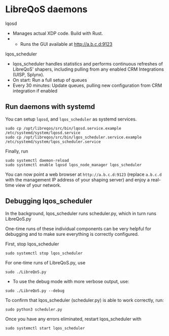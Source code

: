 # LibreQoS daemons

lqosd

- Manages actual XDP code. Build with Rust.
- - Runs the GUI available at http://a.b.c.d:9123

lqos_scheduler

- lqos_scheduler handles statistics and performs continuous refreshes of LibreQoS' shapers, including pulling from any enabled CRM Integrations (UISP, Splynx).
- On start: Run a full setup of queues
- Every 30 minutes: Update queues, pulling new configuration from CRM integration if enabled

## Run daemons with systemd

You can setup `lqosd`, and `lqos_scheduler` as systemd services.

```shell
sudo cp /opt/libreqos/src/bin/lqosd.service.example /etc/systemd/system/lqosd.service
sudo cp /opt/libreqos/src/bin/lqos_scheduler.service.example /etc/systemd/system/lqos_scheduler.service
```

Finally, run

```shell
sudo systemctl daemon-reload
sudo systemctl enable lqosd lqos_node_manager lqos_scheduler
```

You can now point a web browser at `http://a.b.c.d:9123` (replace `a.b.c.d` with the management IP address of your shaping server) and enjoy a real-time view of your network.

## Debugging lqos_scheduler

In the background, lqos_scheduler runs scheduler.py, which in turn runs LibreQoS.py

One-time runs of these individual components can be very helpful for debugging and to make sure everything is correctly configured.

First, stop lqos_scheduler

```shell
sudo systemctl stop lqos_scheduler
```

For one-time runs of LibreQoS.py, use

```shell
sudo ./LibreQoS.py
```

- To use the debug mode with more verbose output, use:

```shell
sudo ./LibreQoS.py --debug
```

To confirm that lqos_scheduler (scheduler.py) is able to work correctly, run:

```shell
sudo python3 scheduler.py
```

Once you have any errors eliminated, restart lqos_scheduler with

```shell
sudo systemctl start lqos_scheduler
```
